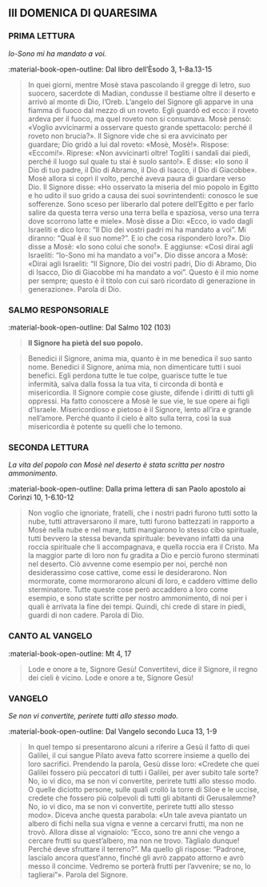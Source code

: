 ## III DOMENICA DI QUARESIMA
> 
### PRIMA LETTURA
*Io-Sono mi ha mandato a voi.*

:material-book-open-outline: Dal libro dell’Èsodo
3, 1-8a.13-15

> In quei giorni, mentre Mosè stava pascolando il gregge di Ietro, suo suocero, sacerdote di Madian, condusse il bestiame oltre il deserto e arrivò al monte di Dio, l’Oreb. L’angelo del Signore gli apparve in una fiamma di fuoco dal mezzo di un roveto. Egli guardò ed ecco: il roveto ardeva per il fuoco, ma quel roveto non si consumava. Mosè pensò: «Voglio avvicinarmi a osservare questo grande spettacolo: perché il roveto non brucia?». Il Signore vide che si era avvicinato per guardare; Dio gridò a lui dal roveto: «Mosè, Mosè!». Rispose: «Eccomi!». Riprese: «Non avvicinarti oltre! Togliti i sandali dai piedi, perché il luogo sul quale tu stai è suolo santo!». E disse: «Io sono il Dio di tuo padre, il Dio di Abramo, il Dio di Isacco, il Dio di Giacobbe». Mosè allora si coprì il volto, perché aveva paura di guardare verso Dio. Il Signore disse: «Ho osservato la miseria del mio popolo in Egitto e ho udito il suo grido a causa dei suoi sovrintendenti: conosco le sue sofferenze. Sono sceso per liberarlo dal potere dell’Egitto e per farlo salire da questa terra verso una terra bella e spaziosa, verso una terra dove scorrono latte e miele». Mosè disse a Dio: «Ecco, io vado dagli Israeliti e dico loro: “Il Dio dei vostri padri mi ha mandato a voi”. Mi diranno: “Qual è il suo nome?”. E io che cosa risponderò loro?». Dio disse a Mosè: «Io sono colui che sono!». E aggiunse: «Così dirai agli Israeliti: “Io-Sono mi ha mandato a voi”». Dio disse ancora a Mosè: «Dirai agli Israeliti: “Il Signore, Dio dei vostri padri, Dio di Abramo, Dio di Isacco, Dio di Giacobbe mi ha mandato a voi”. Questo è il mio nome per sempre; questo è il titolo con cui sarò ricordato di generazione in generazione». Parola di Dio.
> 
### SALMO RESPONSORIALE
:material-book-open-outline: Dal Salmo 102 (103)

>**Il Signore ha pietà del suo popolo.**

> Benedici il Signore, anima mia,
> quanto è in me benedica il suo santo nome.
> Benedici il Signore, anima mia,
> non dimenticare tutti i suoi benefici.
> Egli perdona tutte le tue colpe,
> guarisce tutte le tue infermità,
> salva dalla fossa la tua vita,
> ti circonda di bontà e misericordia.
> Il Signore compie cose giuste,
> difende i diritti di tutti gli oppressi.
> Ha fatto conoscere a Mosè le sue vie,
> le sue opere ai figli d’Israele.
> Misericordioso e pietoso è il Signore,
> lento all’ira e grande nell’amore.
> Perché quanto il cielo è alto sulla terra,
> così la sua misericordia è potente su quelli che lo temono.
> 
### SECONDA LETTURA
*La vita del popolo con Mosè nel deserto è stata scritta per nostro ammonimento.*

:material-book-open-outline: Dalla prima lettera di san Paolo apostolo ai Corìnzi
10, 1-6.10-12

> Non voglio che ignoriate, fratelli, che i nostri padri furono tutti sotto la nube, tutti attraversarono il mare, tutti furono battezzati in rapporto a Mosè nella nube e nel mare, tutti mangiarono lo stesso cibo spirituale, tutti bevvero la stessa bevanda spirituale: bevevano infatti da una roccia spirituale che li accompagnava, e quella roccia era il Cristo. Ma la maggior parte di loro non fu gradita a Dio e perciò furono sterminati nel deserto. Ciò avvenne come esempio per noi, perché non desiderassimo cose cattive, come essi le desiderarono. Non mormorate, come mormorarono alcuni di loro, e caddero vittime dello sterminatore. Tutte queste cose però accaddero a loro come esempio, e sono state scritte per nostro ammonimento, di noi per i quali è arrivata la fine dei tempi. Quindi, chi crede di stare in piedi, guardi di non cadere. Parola di Dio.
> 
### CANTO AL VANGELO
:material-book-open-outline: Mt 4, 17

> Lode e onore a te, Signore Gesù!
> Convertitevi, dice il Signore,
> il regno dei cieli è vicino.
> Lode e onore a te, Signore Gesù!
> 
### VANGELO
*Se non vi convertite, perirete tutti allo stesso modo.*

:material-book-open-outline: Dal Vangelo secondo Luca
13, 1-9

> In quel tempo si presentarono alcuni a riferire a Gesù il fatto di quei Galilei, il cui sangue Pilato aveva fatto scorrere insieme a quello dei loro sacrifici. Prendendo la parola, Gesù disse loro: «Credete che quei Galilei fossero più peccatori di tutti i Galilei, per aver subito tale sorte? No, io vi dico, ma se non vi convertite, perirete tutti allo stesso modo. O quelle diciotto persone, sulle quali crollò la torre di Sìloe e le uccise, credete che fossero più colpevoli di tutti gli abitanti di Gerusalemme? No, io vi dico, ma se non vi convertite, perirete tutti allo stesso modo». Diceva anche questa parabola: «Un tale aveva piantato un albero di fichi nella sua vigna e venne a cercarvi frutti, ma non ne trovò. Allora disse al vignaiolo: “Ecco, sono tre anni che vengo a cercare frutti su quest’albero, ma non ne trovo. Tàglialo dunque! Perché deve sfruttare il terreno?”. Ma quello gli rispose: “Padrone, lascialo ancora quest’anno, finché gli avrò zappato attorno e avrò messo il concime. Vedremo se porterà frutti per l’avvenire; se no, lo taglierai”». Parola del Signore.